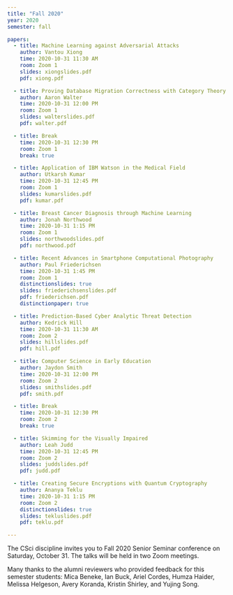 ```yaml
---
title: "Fall 2020"
year: 2020
semester: fall

papers:
  - title: Machine Learning against Adversarial Attacks
    author: Vantou Xiong
    time: 2020-10-31 11:30 AM
    room: Zoom 1
    slides: xiongslides.pdf
    pdf: xiong.pdf

  - title: Proving Database Migration Correctness with Category Theory
    author: Aaron Walter
    time: 2020-10-31 12:00 PM
    room: Zoom 1
    slides: walterslides.pdf
    pdf: walter.pdf

  - title: Break
    time: 2020-10-31 12:30 PM
    room: Zoom 1
    break: true

  - title: Application of IBM Watson in the Medical Field
    author: Utkarsh Kumar
    time: 2020-10-31 12:45 PM
    room: Zoom 1
    slides: kumarslides.pdf
    pdf: kumar.pdf

  - title: Breast Cancer Diagnosis through Machine Learning 
    author: Jonah Northwood
    time: 2020-10-31 1:15 PM
    room: Zoom 1
    slides: northwoodslides.pdf
    pdf: northwood.pdf

  - title: Recent Advances in Smartphone Computational Photography 
    author: Paul Friederichsen
    time: 2020-10-31 1:45 PM
    room: Zoom 1
    distinctionslides: true
    slides: friederichsenslides.pdf
    pdf: friederichsen.pdf
    distinctionpaper: true

  - title: Prediction-Based Cyber Analytic Threat Detection
    author: Kedrick Hill
    time: 2020-10-31 11:30 AM
    room: Zoom 2
    slides: hillslides.pdf
    pdf: hill.pdf

  - title: Computer Science in Early Education
    author: Jaydon Smith
    time: 2020-10-31 12:00 PM
    room: Zoom 2
    slides: smithslides.pdf
    pdf: smith.pdf

  - title: Break
    time: 2020-10-31 12:30 PM
    room: Zoom 2
    break: true

  - title: Skimming for the Visually Impaired
    author: Leah Judd
    time: 2020-10-31 12:45 PM
    room: Zoom 2
    slides: juddslides.pdf
    pdf: judd.pdf

  - title: Creating Secure Encryptions with Quantum Cryptography 
    author: Ananya Teklu
    time: 2020-10-31 1:15 PM
    room: Zoom 2
    distinctionslides: true
    slides: tekluslides.pdf
    pdf: teklu.pdf

---
```


The CSci discipline invites you to Fall 2020 Senior Seminar conference on
Saturday, October 31.
The talks will be held in two Zoom meetings.

Many thanks to the alumni reviewers who provided feedback for this semester students: Mica Beneke, Ian Buck, Ariel Cordes, Humza Haider, Melissa Helgeson, Avery Koranda, Kristin Shirley, and Yujing Song.


